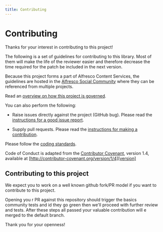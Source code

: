 ```yaml
---
title: Contributing
---
```


# Contributing

Thanks for your interest in contributing to this project!

The following is a set of guidelines for contributing to this library. Most of them will make the life of the reviewer easier and therefore decrease the time required for the patch be included in the next version.

Because this project forms a part of Alfresco Content Services, the guidelines are hosted in the [Alfresco Social Community](http://community.alfresco.com/community/ecm) where they can be referenced from multiple projects.

Read an [overview on how this project is governed](https://community.alfresco.com/docs/DOC-6385-project-overview-repository).

You can also perform the following:

- Raise issues directly against the project (GitHub bug).  Please read the [instructions for a good issue report](https://community.alfresco.com/docs/DOC-6263-reporting-an-issue).

- Supply pull requests. Please read the [instructions for making a contribution](https://community.alfresco.com/docs/DOC-6269-submitting-contributions).

Please follow the [coding standards](https://community.alfresco.com/docs/DOC-4658-coding-standards).

Code of Conduct is adapted from the [Contributor Covenant][homepage], version 1.4,
available at [http://contributor-covenant.org/version/1/4][version]

## Contributing to this project

We expect you to work on a well known github fork/PR model if you want to contribute to this project.

Opening you r PR against this repository should trigger the basics community tests and id they go green then we'll proceed with further review and tests.
After these steps all passed your valuable contribution will e merged to the default branch.

Thank you for your openness!

[homepage]: http://contributor-covenant.org
[version]: http://contributor-covenant.org/version/1/4/
